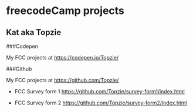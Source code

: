 # freecodeCamp projects

## Kat aka Topzie

###Codepen

My FCC projects at <https://codepen.io/Topzie/>

###Github

My FCC projects at <https://github.com/Topzie/>

* FCC Survey form 1 <https://github.com/Topzie/survey-form1/index.html>

* FCC Survey form 2 <https://github.com/Topzie/survey-form2/index.html>




